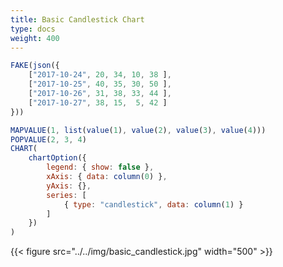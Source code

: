 ```yaml
---
title: Basic Candlestick Chart
type: docs
weight: 400
---
```


```js {{linenos=table,linenostart=1}}
FAKE(json({
    ["2017-10-24", 20, 34, 10, 38 ], 
    ["2017-10-25", 40, 35, 30, 50 ],
    ["2017-10-26", 31, 38, 33, 44 ],
    ["2017-10-27", 38, 15,  5, 42 ]
}))

MAPVALUE(1, list(value(1), value(2), value(3), value(4)))
POPVALUE(2, 3, 4)
CHART(
    chartOption({
        legend: { show: false },
        xAxis: { data: column(0) },
        yAxis: {},
        series: [
            { type: "candlestick", data: column(1) }
        ]
    })
)
```

{{< figure src="../../img/basic_candlestick.jpg" width="500" >}}

